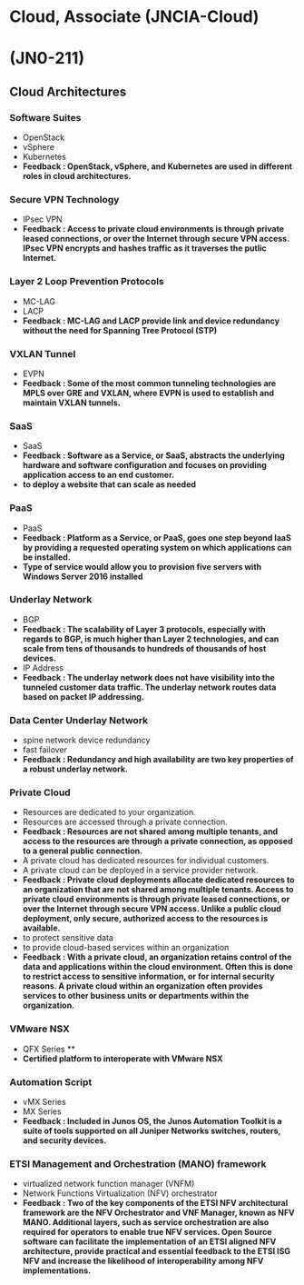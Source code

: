 # Cloud, Associate (JNCIA-Cloud)
# (JN0-211)

## Cloud Architectures

### Software Suites
+ OpenStack
+ vSphere
+ Kubernetes
+ **Feedback : OpenStack, vSphere, and Kubernetes are used in different roles in cloud architectures.**

### Secure VPN Technology
+ IPsec VPN
+ **Feedback : Access to private cloud environments is through private leased connections, or over the Internet through secure VPN access. IPsec VPN encrypts and hashes traffic as it traverses the putlic Internet.**

### Layer 2 Loop Prevention Protocols
+ MC-LAG
+ LACP
+ **Feedback : MC-LAG and LACP provide link and device redundancy without the need for Spanning Tree Protocol (STP)**

### VXLAN Tunnel
+ EVPN
+ **Feedback : Some of the most common tunneling technologies are MPLS over GRE and VXLAN, where EVPN is used to establish and maintain VXLAN tunnels.**

### SaaS
+ SaaS
+ **Feedback : Software as a Service, or SaaS, abstracts the underlying hardware and software configuration and focuses on providing application access to an end customer.**
+ **to deploy a website that can scale as needed**

### PaaS
+ PaaS
+ **Feedback : Platform as a Service, or PaaS, goes one step beyond IaaS by providing a requested operating system on which applications can be installed.**
+ **Type of service would allow you to provision five servers with Windows Server 2016 installed**

### Underlay Network
+ BGP
+ **Feedback : The scalability of Layer 3 protocols, especially with regards to BGP, is much higher than Layer 2 technologies, and can scale from tens of thousands to hundreds of thousands of host devices.**
+ IP Address
+ **Feedback : The underlay network does not have visibility into the tunneled customer data traffic. The underlay network routes data based on packet IP addressing.**

### Data Center Underlay Network
+ spine network device redundancy
+ fast failover
+ **Feedback : Redundancy and high availability are two key properties of a robust underlay network.**

### Private Cloud
+ Resources are dedicated to your organization.
+ Resources are accessed through a private connection.
+ **Feedback : Resources are not shared among multiple tenants, and access to the resources are through a private connection, as opposed to a general public connection.**
+ A private cloud has dedicated resources for individual customers.
+ A private cloud can be deployed in a service provider network.
+ **Feedback : Private cloud deployments allocate dedicated resources to an organization that are not shared among multiple tenants. Access to private cloud environments is through private leased connections, or over the Internet through secure VPN access. Unlike a public cloud deployment, only secure, authorized access to the resources is available.**
+ to protect sensitive data
+ to provide cloud-based services within an organization
+ **Feedback : With a private cloud, an organization retains control of the data and applications within the cloud environment. Often this is done to restrict access to sensitive information, or for internal security reasons. A private cloud within an organization often provides services to other business units or departments within the organization.**

### VMware NSX
+ QFX Series **
+ **Certified platform to interoperate with VMware NSX**

### Automation Script
+ vMX Series
+ MX Series
+ **Feedback : Included in Junos OS, the Junos Automation Toolkit is a suite of tools supported on all Juniper Networks switches, routers, and security devices.**

### ETSI Management and Orchestration (MANO) framework
+ virtualized network function manager (VNFM)
+ Network Functions Virtualization (NFV) orchestrator
+ **Feedback : Two of the key components of the ETSI NFV architectural framework are the NFV Orchestrator and VNF Manager, known as NFV MANO. Additional layers, such as service orchestration are also required for operators to enable true NFV services. Open Source software can facilitate the implementation of an ETSI aligned NFV architecture, provide practical and essential feedback to the ETSI ISG NFV and increase the likelihood of interoperability among NFV implementations.**